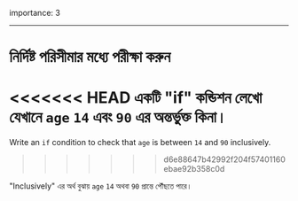 importance: 3

---

# নির্দিষ্ট পরিসীমার মধ্যে পরীক্ষা করুন

<<<<<<< HEAD
একটি "if" কন্ডিশন লেখো যেখানে `age` `14` এবং `90` এর অন্তর্ভুক্ত কিনা।
=======
Write an `if` condition to check that `age` is between `14` and `90` inclusively.
>>>>>>> d6e88647b42992f204f57401160ebae92b358c0d

"Inclusively" এর অর্থ বুঝায় `age` `14` অথবা `90` প্রান্তে পৌঁছতে পারে।

